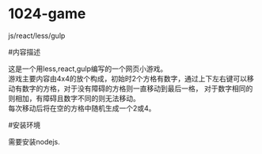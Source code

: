 # 1024-game
js/react/less/gulp


#内容描述

这是一个用less,react,gulp编写的一个网页小游戏。<br>
游戏主要内容由4x4的放个构成，初始时2个方格有数字，通过上下左右键可以移动有数字的方格，对于没有障碍的方格则一直移动到最后一格，
对于数字相同的则相加，有障碍且数字不同的则无法移动。<br>
每次移动后将在空的方格中随机生成一个2或4。<br>

#安装环境

需要安装nodejs.
